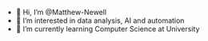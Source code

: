 - 👋 Hi, I’m @Matthew-Newell
- 👀 I’m interested in data analysis, AI and automation
- 🌱 I’m currently learning Computer Science at University


